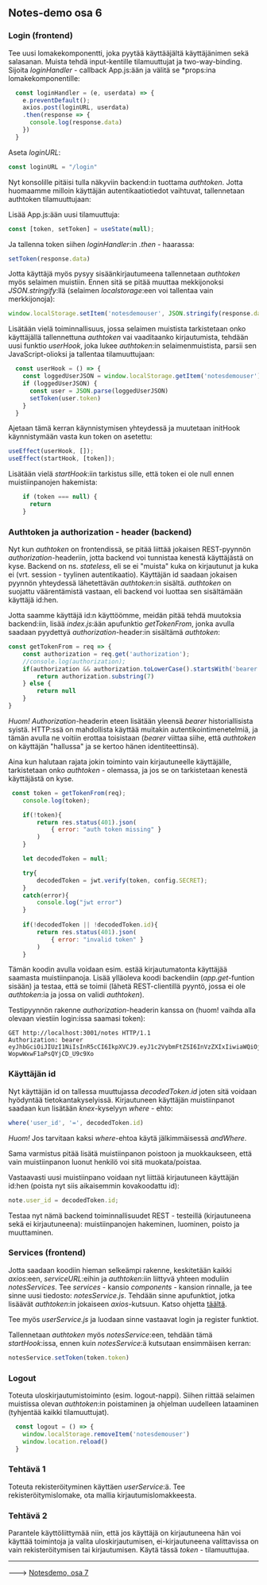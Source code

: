 ## Notes-demo osa 6

### Login (frontend)

Tee uusi lomakekomponentti, joka pyytää käyttääjältä käyttäjänimen sekä salasanan. Muista tehdä input-kentille tilamuuttujat ja two-way-binding. Sijoita *loginHandler* - callback App.js:ään ja välitä se *props:ina lomakekomponentille:

```js
  const loginHandler = (e, userdata) => {
    e.preventDefault();
    axios.post(loginURL, userdata)
    .then(response => {
      console.log(response.data)
    })
  }
```

Aseta *loginURL*:

```js
const loginURL = "/login"
```

Nyt konsolille pitäisi tulla näkyviin backend:in tuottama *authtoken*. Jotta huomaamme milloin käyttäjän autentikaatiotiedot vaihtuvat, tallennetaan authtoken tilamuuttujaan:

Lisää App.js:ään uusi tilamuuttuja:

```js
const [token, setToken] = useState(null);
```

Ja tallenna token siihen *loginHandler*:in *.then* - haarassa:

```js
setToken(response.data)
```

Jotta käyttäjä myös pysyy sisäänkirjautumeena tallennetaan *authtoken* myös selaimen muistiin. Ennen sitä se pitää muuttaa mekkijonoksi *JSON.stringify*:llä (selaimen *localstorage*:een voi tallentaa vain merkkijonoja):

```js
window.localStorage.setItem('notesdemouser', JSON.stringify(response.data))
```

Lisätään vielä toiminnallisuus, jossa selaimen muistista tarkistetaan onko käyttäjällä tallennettuna *authtoken* vai vaaditaanko kirjautumista, tehdään uusi funktio *userHook*, joka lukee *authtoken*:in selaimenmuistista, parsii sen JavaScript-olioksi ja tallentaa tilamuuttujaan:

```js
  const userHook = () => {
    const loggedUserJSON = window.localStorage.getItem('notesdemouser')
    if (loggedUserJSON) {
      const user = JSON.parse(loggedUserJSON)
      setToken(user.token)
    }
  }
```

Ajetaan tämä kerran käynnistymisen yhteydessä ja muutetaan initHook käynnistymään vasta kun token on asetettu:

```js
useEffect(userHook, []);
useEffect(startHook, [token]);
```

Lisätään vielä *startHook*:iin tarkistus sille, että token ei ole null ennen muistiinpanojen hakemista:

```js
    if (token === null) {
      return
    }
```

### Authtoken ja authorization - header (backend)

Nyt kun *authtoken* on frontendissä, se pitää liittää jokaisen REST-pyynnön *authorization*-headeriin, jotta backend voi tunnistaa kenestä käyttäjästä on kyse. Backend on ns. *stateless*, eli se ei "muista" kuka on kirjautunut ja kuka ei (vrt. session - tyylinen autentikaatio). Käyttäjän id saadaan jokaisen pyynnön yhteydessä lähetettävän *authtoken*:in sisältä. *authtoken* on suojattu väärentämistä vastaan, eli backend voi luottaa sen sisältämään käyttäjä id:hen.  

Jotta saamme käyttäjä id:n käyttöömme, meidän pitää tehdä muutoksia backend:iin, lisää *index.js*:ään apufunktio *getTokenFrom*, jonka avulla saadaan pyydettyä *authorization*-header:in sisältämä *authtoken*:

```js
const getTokenFrom = req => {
    const authorization = req.get('authorization');
    //console.log(authorization);
    if(authorization && authorization.toLowerCase().startsWith('bearer ')){
        return authorization.substring(7)
    } else {
        return null
    }
}
```

*Huom!* *Authorization*-headerin eteen lisätään yleensä *bearer* historiallisista syistä. HTTP:ssä on mahdollista käyttää muitakin autentikointimenetelmiä, ja tämän avulla ne voitiin erottaa toisistaan (*bearer* viittaa siihe, että *authtoken* on käyttäjän "hallussa" ja se kertoo hänen identiteettinsä).

Aina kun halutaan rajata jokin toiminto vain kirjautuneelle käyttäjälle, tarkistetaan onko *authtoken* - olemassa, ja jos se on tarkistetaan kenestä käyttäjästä on kyse.

```js
 const token = getTokenFrom(req);
    console.log(token);

    if(!token){
        return res.status(401).json(
            { error: "auth token missing" }
        )
    }

    let decodedToken = null;

    try{
        decodedToken = jwt.verify(token, config.SECRET);
    }
    catch(error){
        console.log("jwt error")
    }
    
    if(!decodedToken || !decodedToken.id){
        return res.status(401).json(
            { error: "invalid token" }
        )
    }
```

Tämän koodin avulla voidaan esim. estää kirjautumatonta käyttäjää saamasta muistiinpanoja. Lisää ylläoleva koodi backendiin (*app.get*-funtion sisään) ja testaa, että se toimii (lähetä REST-clientillä pyyntö, jossa ei ole *authtoken*:ia ja jossa on validi *authtoken*).

Testipyynnön rakenne *authorization*-headerin kanssa on (huom! vaihda alla olevaan viestiin login:issa saamasi token): 

```http
GET http://localhost:3001/notes HTTP/1.1
Authorization: bearer eyJhbGciOiJIUzI1NiIsInR5cCI6IkpXVCJ9.eyJ1c2VybmFtZSI6InVzZXIxIiwiaWQiOjEsImlhdCI6MTYwMjE0NTY5OX0.lNsfJVKobqhpf8ZYU0-WopwWxwF1aPsQYjCD_U9c9Xo
```

### Käyttäjän id

Nyt käyttäjän id on tallessa muuttujassa *decodedToken.id* joten sitä voidaan hyödyntää tietokantakyselyissä. Kirjautuneen käyttäjän muistiinpanot saadaan kun lisätään *knex*-kyselyyn *where* - ehto:

```js
where('user_id', '=', decodedToken.id)
```

*Huom!* Jos tarvitaan kaksi *where*-ehtoa käytä jälkimmäisessä *andWhere*.

Sama varmistus pitää lisätä muistiinpanon poistoon ja muokkaukseen, että vain muistiinpanon luonut henkilö voi sitä muokata/poistaa.

Vastaavasti uusi muistiinpano voidaan nyt liittää kirjautuneen käyttäjän id:hen (poista nyt siis aikaisemmin kovakoodattu id):

```js
note.user_id = decodedToken.id;
```

Testaa nyt nämä backend toiminnallisuudet REST - testeillä (kirjautuneena sekä ei kirjautuneena): muistiinpanojen hakeminen, luominen, poisto ja muuttaminen.

### Services (frontend)

Jotta saadaan koodiin hieman selkeämpi rakenne, keskitetään kaikki *axios*:een, *serviceURL*:eihin ja *authtoken*:iin liittyvä yhteen moduliin *notesServices*. Tee *services* - kansio *components* - kansion rinnalle, ja tee sinne uusi tiedosto: *notesService.js*. Tehdään sinne apufunktiot, jotka lisäävät *authtoken*:in jokaiseen *axios*-kutsuun. Katso ohjetta [täältä](axios-service-token.html).

Tee myös *userService.js* ja luodaan sinne vastaavat login ja register funktiot.

Tallennetaan *authtoken* myös *notesService*:een, tehdään tämä *startHook*:issa, ennen kuin *notesService*:ä kutsutaan ensimmäisen kerran:

```js
notesService.setToken(token.token)
```

### Logout

Toteuta uloskirjautumistoiminto (esim. logout-nappi). Siihen riittää selaimen muistissa olevan *authtoken*:in poistaminen ja ohjelman uudelleen lataaminen (tyhjentää kaikki tilamuuttujat).

```js
  const logout = () => {
    window.localStorage.removeItem('notesdemouser')
    window.location.reload()
  }
```

### Tehtävä 1

Toteuta rekisteröityminen käyttäen *userService*:ä. Tee rekisteröitymislomake, ota mallia kirjautumislomakkeesta.

### Tehtävä 2

Parantele käyttöliittymää niin, että jos käyttäjä on kirjautuneena hän voi käyttää toimintoja ja valita uloskirjautumisen, ei-kirjautuneena valittavissa on vain rekisteröitymisen tai kirjautumisen. Käytä tässä *token* - tilamuuttujaa.

--- 

---> [Notesdemo, osa 7](./notesdemo_osa7.html)